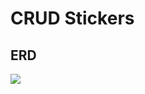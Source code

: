 # CRUD Stickers

## ERD

![](https://lucid.app/publicSegments/view/b06a4111-ba7d-4d2e-b16c-b51bcd822941/image.png)